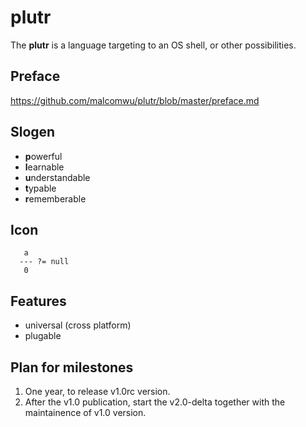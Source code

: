 # plutr

The **plutr** is a language targeting to an OS shell, or other possibilities.

## Preface
https://github.com/malcomwu/plutr/blob/master/preface.md

## Slogen
- **p**owerful
- **l**earnable
- **u**nderstandable
- **t**ypable
- **r**ememberable

## Icon
```
   a
  --- ?= null
   0
```

## Features
- universal (cross platform)
- plugable

## Plan for milestones
1. One year, to release v1.0rc version.
2. After the v1.0 publication, start the v2.0-delta together with the
   maintainence of v1.0 version.
